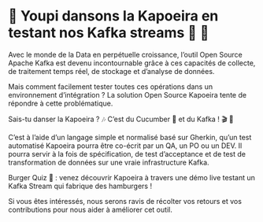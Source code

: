 # 🌴 Youpi dansons la Kapoeira en testant nos Kafka streams 🕺 💃

Avec le monde de la Data en perpétuelle croissance, l’outil Open Source Apache Kafka est devenu incontournable grâce à ces capacités de collecte, de traitement temps réel, de stockage et d’analyse de données.

Mais comment facilement tester toutes ces opérations dans un environnement d’intégration ? La solution Open Source Kapoeira tente de répondre à cette problématique.

Sais-tu danser la Kapoeira ? 🎶 C’est du Cucumber 🥒 et du Kafka ! 🎬 🎺

C’est à l’aide d’un langage simple et normalisé basé sur Gherkin, qu’un test automatisé Kapoeira pourra être co-écrit par un QA, un PO ou un DEV. Il pourra servir à la fois de spécification, de test d’acceptance et de test de transformation de données sur une vraie infrastructure Kafka.

Burger Quiz 🍔 : venez découvrir Kapoeira à travers une démo live testant un Kafka Stream qui fabrique des hamburgers !

Si vous êtes intéressés, nous serons ravis de récolter vos retours et vos contributions pour nous aider à améliorer cet outil.
